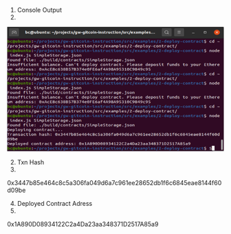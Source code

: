 1. Console Output
2. 
![Console](https://github.com/cesheep/gitcoin-nervo/blob/main/Step%202/consoleSmartContract.png)

2. Txn Hash
3. 
0x3447b85e464c8c5a306fa049d6a7c961ee28652db1f6c6845eae8144f60d09be

4. Deployed Contract Adress
5. 
0x1A890D08934122C2a4Da23aa348371D2517A85a9


